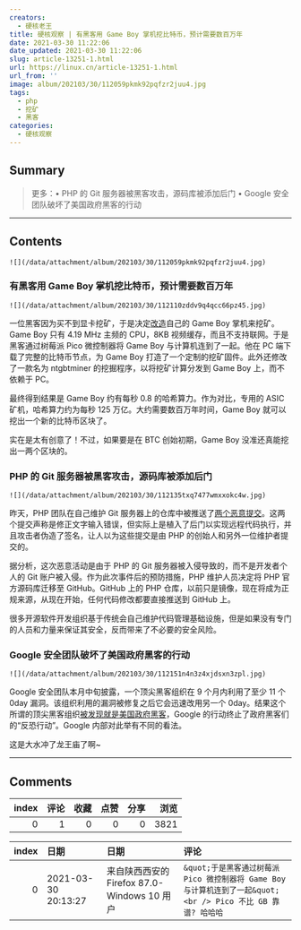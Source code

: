 ```yaml
---
creators:
  - 硬核老王
title: 硬核观察 | 有黑客用 Game Boy 掌机挖比特币，预计需要数百万年
date: 2021-03-30 11:22:06
date_updated: 2021-03-30 11:22:06
slug: article-13251-1.html
url: https://linux.cn/article-13251-1.html
url_from: ''
image: album/202103/30/112059pkmk92pqfzr2juu4.jpg
tags:
  - php
  - 挖矿
  - 黑客
categories:
  - 硬核观察
---
```


## Summary

> 更多：• PHP 的 Git 服务器被黑客攻击，源码库被添加后门 • Google 安全团队破坏了美国政府黑客的行动

***

<!-- more -->

## Contents

`![](/data/attachment/album/202103/30/112059pkmk92pqfzr2juu4.jpg)`

### 有黑客用 Game Boy 掌机挖比特币，预计需要数百万年

`![](/data/attachment/album/202103/30/112110zddv9q4qcc66pz45.jpg)`

一位黑客因为买不到显卡挖矿，于是决定[改造](https://tv.sohu.com/v/dXMvODIyMjQwNTMvMjQ3NTY2NDMzLnNodG1s.html)自己的 Game Boy 掌机来挖矿。Game Boy 只有 4.19 MHz 主频的 CPU，8KB 视频缓存，而且不支持联网。于是黑客通过树莓派 Pico 微控制器将 Game Boy 与计算机连到了一起。他在 PC 端下载了完整的比特币节点，为 Game Boy 打造了一个定制的挖矿固件。此外还修改了一款名为 ntgbtminer 的挖掘程序，以将挖矿计算分发到 Game Boy 上，而不依赖于 PC。

最终得到结果是 Game Boy 约有每秒 0.8 的哈希算力。作为对比，专用的 ASIC 矿机，哈希算力约为每秒 125 万亿。大约需要数百万年时间，Game Boy 就可以挖出一个新的比特币区块了。

实在是太有创意了！不过，如果要是在 BTC 创始初期，Game Boy 没准还真能挖出一两个区块的。

### PHP 的 Git 服务器被黑客攻击，源码库被添加后门

`![](/data/attachment/album/202103/30/112135txq7477wmxxokc4w.jpg)`

昨天，PHP 团队在自己维护 Git 服务器上的仓库中被推送了[两个恶意提交](https://www.zdnet.com/article/official-php-git-server-targeted-in-attempt-to-bury-malware-in-code-base/)。这两个提交声称是修正文字输入错误，但实际上是植入了后门以实现远程代码执行，并且攻击者伪造了签名，让人以为这些提交是由 PHP 的创始人和另外一位维护者提交的。

据分析，这次恶意活动是由于 PHP 的 Git 服务器被入侵导致的，而不是开发者个人的 Git 账户被入侵。作为此次事件后的预防措施，PHP 维护人员决定将 PHP 官方源码库迁移至 GitHub。GitHub 上的 PHP 仓库，以前只是镜像，现在将成为正规来源，从现在开始，任何代码修改都要直接推送到 GitHub 上。

很多开源软件开发组织基于传统会自己维护代码管理基础设施，但是如果没有专门的人员和力量来保证其安全，反而带来了不必要的安全风险。 

### Google 安全团队破坏了美国政府黑客的行动

`![](/data/attachment/album/202103/30/112151n4n3z4xjdsxn3zpl.jpg)`

Google 安全团队本月中旬披露，一个顶尖黑客组织在 9 个月内利用了至少 11 个 0day 漏洞。该组织利用的漏洞被修复之后它会迅速改用另一个 0day。结果这个所谓的顶尖黑客组织[被发现就是美国政府黑客](https://www.technologyreview.com/2021/03/26/1021318/google-security-shut-down-counter-terrorist-us-ally/)，Google 的行动终止了政府黑客们的“反恐行动”。Google 内部对此举有不同的看法。

这是大水冲了龙王庙了啊~

***

## Comments


|   index |   评论 |   收藏 |   点赞 |   分享 |   浏览 |
|--------:|-------:|-------:|-------:|-------:|-------:|
|       0 |      1 |      0 |      0 |      0 |   3821 |

|   index | 日期                | 日期                                        | 评论                                                                                                         |
|--------:|:--------------------|:--------------------------------------------|:-------------------------------------------------------------------------------------------------------------|
|       0 | 2021-03-30 20:13:27 | 来自陕西西安的 Firefox 87.0-Windows 10 用户 | `&quot;于是黑客通过树莓派 Pico 微控制器将 Game Boy 与计算机连到了一起&quot;<br /> Pico 不比 GB 靠谱? 哈哈哈` |
